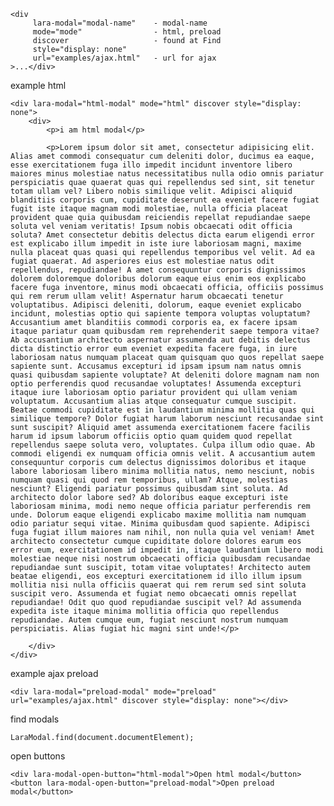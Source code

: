 
    <div 
         lara-modal="modal-name"    - modal-name
         mode="mode"                - html, preload 
         discover                   - found at Find 
         style="display: none"
         url="examples/ajax.html"   - url for ajax
    >...</div>

example html

    <div lara-modal="html-modal" mode="html" discover style="display: none">
        <div>
            <p>i am html modal</p>

            <p>Lorem ipsum dolor sit amet, consectetur adipisicing elit. Alias amet commodi consequatur cum deleniti dolor, ducimus ea eaque, esse exercitationem fuga illo impedit incidunt inventore libero maiores minus molestiae natus necessitatibus nulla odio omnis pariatur perspiciatis quae quaerat quas qui repellendus sed sint, sit tenetur totam ullam vel? Libero nobis similique velit. Adipisci aliquid blanditiis corporis cum, cupiditate deserunt ea eveniet facere fugiat fugit iste itaque magnam modi molestiae, nulla officia placeat provident quae quia quibusdam reiciendis repellat repudiandae saepe soluta vel veniam veritatis! Ipsum nobis obcaecati odit officia soluta? Amet consectetur debitis delectus dicta earum eligendi error est explicabo illum impedit in iste iure laboriosam magni, maxime nulla placeat quas quasi qui repellendus temporibus vel velit. Ad ea fugiat quaerat. Ad asperiores eius est molestiae natus odit repellendus, repudiandae! A amet consequuntur corporis dignissimos dolorem doloremque doloribus dolorum eaque eius enim eos explicabo facere fuga inventore, minus modi obcaecati officia, officiis possimus qui rem rerum ullam velit! Aspernatur harum obcaecati tenetur voluptatibus. Adipisci deleniti, dolorum, eaque eveniet explicabo incidunt, molestias optio qui sapiente tempora voluptas voluptatum? Accusantium amet blanditiis commodi corporis ea, ex facere ipsam itaque pariatur quam quibusdam rem reprehenderit saepe tempora vitae? Ab accusantium architecto aspernatur assumenda aut debitis delectus dicta distinctio error eum eveniet expedita facere fuga, in iure laboriosam natus numquam placeat quam quisquam quo quos repellat saepe sapiente sunt. Accusamus excepturi id ipsam ipsum nam natus omnis quasi quibusdam sapiente voluptate? At deleniti dolore magnam nam non optio perferendis quod recusandae voluptates! Assumenda excepturi itaque iure laboriosam optio pariatur provident qui ullam veniam voluptatum. Accusantium alias atque consequatur cumque suscipit. Beatae commodi cupiditate est in laudantium minima mollitia quas qui similique tempore? Dolor fugiat harum laborum nesciunt recusandae sint sunt suscipit? Aliquid amet assumenda exercitationem facere facilis harum id ipsum laborum officiis optio quam quidem quod repellat repellendus saepe soluta vero, voluptates. Culpa illum odio quae. Ab commodi eligendi ex numquam officia omnis velit. A accusantium autem consequuntur corporis cum delectus dignissimos doloribus et itaque labore laboriosam libero minima mollitia natus, nemo nesciunt, nobis numquam quasi qui quod rem temporibus, ullam? Atque, molestias nesciunt? Eligendi pariatur possimus quibusdam sint soluta. Ad architecto dolor labore sed? Ab doloribus eaque excepturi iste laboriosam minima, modi nemo neque officia pariatur perferendis rem unde. Dolorum eaque eligendi explicabo maxime mollitia nam numquam odio pariatur sequi vitae. Minima quibusdam quod sapiente. Adipisci fuga fugiat illum maiores nam nihil, non nulla quia vel veniam! Amet architecto consectetur cumque cupiditate dolore dolores earum eos error eum, exercitationem id impedit in, itaque laudantium libero modi molestiae neque nisi nostrum obcaecati officia quibusdam recusandae repudiandae sunt suscipit, totam vitae voluptates! Architecto autem beatae eligendi, eos excepturi exercitationem id illo illum ipsum mollitia nisi nulla officiis quaerat qui rem rerum sed sint soluta suscipit vero. Assumenda et fugiat nemo obcaecati omnis repellat repudiandae! Odit quo quod repudiandae suscipit vel? Ad assumenda expedita iste itaque minima mollitia officia quo repellendus repudiandae. Autem cumque eum, fugiat nesciunt nostrum numquam perspiciatis. Alias fugiat hic magni sint unde!</p>

        </div>
    </div>

example ajax preload

    <div lara-modal="preload-modal" mode="preload" url="examples/ajax.html" discover style="display: none"></div>
    

find modals    
    
    LaraModal.find(document.documentElement);
    
open buttons
    
    <div lara-modal-open-button="html-modal">Open html modal</button>
    <button lara-modal-open-button="preload-modal">Open preload modal</button>    
    
    